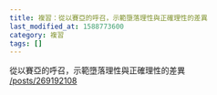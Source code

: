 ```yaml
---
title: 複習：從以賽亞的呼召，示範墮落理性與正確理性的差異
last_modified_at: 1588773600
category: 複習
tags: []
---
```


<p>從以賽亞的呼召，示範墮落理性與正確理性的差異<br>
<a href="/posts/269192108" target="_blank">/posts/269192108</a></p>

<p>&nbsp;</p>

